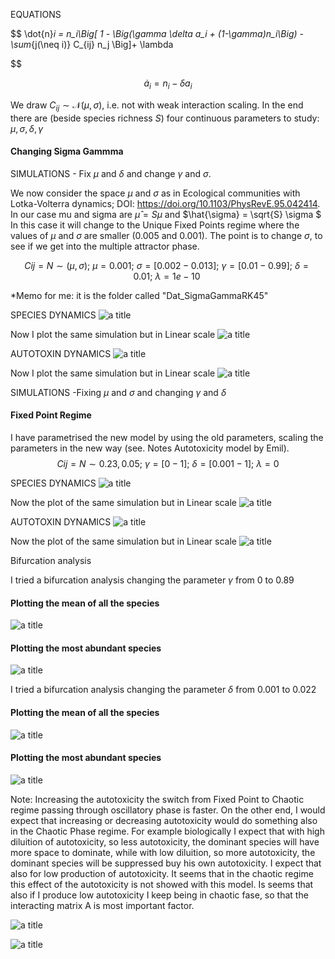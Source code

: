  EQUATIONS 
 
$$
\dot{n}_i = n_i\Big[ 1 - \Big(\gamma \delta a_i + (1-\gamma)n_i\Big) - \sum_{j(\neq i)} C_{ij} n_j \Big]+ \lambda

$$

$$
\dot{a}_i = n_i - \delta a_i
$$

We draw $C_{ij}\sim \mathcal{N}(\mu,\sigma)$, i.e. not with weak interaction scaling. In the end there are (beside species richness $S$) four continuous parameters to study: $\mu,\sigma,\delta,\gamma$ 


#### Changing Sigma Gammma
SIMULATIONS - Fix $\mu$ and $\delta$ and change $\gamma$ and  $\sigma$. 

We now consider the space $\mu$ and $\sigma$ as in  Ecological communities with Lotka-Volterra dynamics; DOI: https://doi.org/10.1103/PhysRevE.95.042414. In our case mu and sigma are $\hat{\mu} = S \mu$ and $\hat{\sigma} = \sqrt{S} \sigma $
In this case it will change to the Unique Fixed Points regime where the values of $\mu$ and $\sigma$ are smaller (0.005 and 0.001). The point is to change $\sigma$, to see if we get into the multiple attractor phase.

$$ 
Cij = N \sim (\mu ,\sigma) ;\  \mu=0.001;\ \sigma=[0.002-0.013];\ \gamma=[0.01-0.99];\ \delta= 0.01;\ \lambda= 1e-10\  
$$

*Memo for me: it is the folder called "Dat_SigmaGammaRK45" 

SPECIES DYNAMICS
![a title](SigmaGamma/10speciesSigmaGammaRK452.png)

Now I plot the same simulation but in Linear scale
![a title](SigmaGamma/10AspeciesSigmaGammaRK45Linear2.png)

AUTOTOXIN DYNAMICS
![a title](SigmaGamma/10autotoxSigmaGammaRK452.png)

Now I plot the same simulation but in Linear scale
![a title](SigmaGamma/10autotoxSigmaGammaRK45Linear2.png)


SIMULATIONS -Fixing $\mu$ and $\sigma$ and changing $\gamma$ and $\delta$ 

#### Fixed Point Regime 
I have parametrised the new model by using the old parameters, scaling the parameters in the new way (see. Notes Autotoxicity model by Emil). 
$$ Cij = N \sim 0.23,0.05;\ \gamma=[0-1];\ \delta= [0.001-1];\ \lambda= 0 $$

SPECIES DYNAMICS
![a title](DeltaGamma/10speciesFP.png)

Now the plot of the same simulation but in Linear scale
![a title](DeltaGamma/10speciesFPLinear.png)

AUTOTOXIN DYNAMICS
![a title](DeltaGamma/10autotoxFP.png)

Now the plot of the same simulation but in Linear scale
![a title](DeltaGamma/10autotoxFPLinear.png)


Bifurcation analysis

I tried a bifurcation analysis changing the parameter $\gamma$  from 0 to 0.89
#### Plotting the mean of all the species
![a title](Bifurcation/BifurcationMeanGamma.png)

#### Plotting the most abundant species

![a title](Bifurcation/BifurcationM1.png)

I tried a bifurcation analysis changing the parameter $\delta$  from 0.001 to 0.022
#### Plotting the mean of all the species
![a title](Bifurcation/BifurcationMeanDelta.png)

#### Plotting the most abundant species

![a title](Bifurcation/BifurcationM1Delta.png)

Note:
Increasing the autotoxicity the switch from Fixed Point to Chaotic regime passing through oscillatory phase is faster. 
On the other end, I would expect that increasing or decreasing autotoxicity would do something also in the Chaotic Phase regime. For example biologically I expect that with high diluition of autotoxicity, so less autotoxicity, the dominant species will have more space to dominate, while with low diluition, so more autotoxicity, the dominant species will be suppressed buy his own autotoxicity. I expect that also for low production of autotoxicity. It seems that in the chaotic regime this effect of the autotoxicity is not showed with this model. Is seems that also if I produce low autotoxicity I keep being in chaotic fase, so that the interacting matrix A is most important factor. 

![a title](DeltaGamma/10speciesCH2.png)

![a title](DeltaGamma/10autotoxCH2.png)